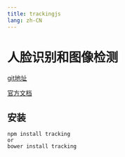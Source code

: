 ```yaml
---
title: trackingjs
lang: zh-CN
---
```


# 人脸识别和图像检测
[git地址](https://github.com/eduardolundgren/tracking.js/)

[官方文档](https://trackingjs.com/)

## 安装
```
npm install tracking
or
bower install tracking
```
